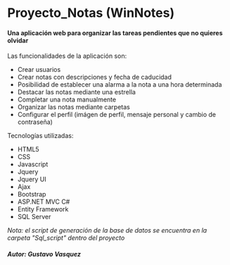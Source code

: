 # Proyecto_Notas (WinNotes)
<h4>Una aplicación web para organizar las tareas pendientes que no quieres olvidar</h4>

Las funcionalidades de la aplicación son:

<ul>
  <li>Crear usuarios</li>
  <li>Crear notas con descripciones y fecha de caducidad</li>
  <li>Posibilidad de establecer una alarma a la nota a una hora determinada</li>
  <li>Destacar las notas mediante una estrella</li>
  <li>Completar una nota manualmente</li>
  <li>Organizar las notas mediante carpetas</li>
  <li>Configurar el perfil (imágen de perfil, mensaje personal y cambio de contraseña)</li>
</ul>

Tecnologías utilizadas:

<ul>
  <li>HTML5</li>
  <li>CSS</li>
  <li>Javascript</li>
  <li>Jquery</li>
  <li>Jquery UI</li>
  <li>Ajax</li>
  <li>Bootstrap</li>
  <li>ASP.NET MVC C#</li>
  <li>Entity Framework</li>
  <li>SQL Server</li>
</ul>

<i>Nota: el script de generación de la base de datos se encuentra en la carpeta "Sql_script" dentro del proyecto</i>

<h5>Autor: Gustavo Vasquez</h5>
